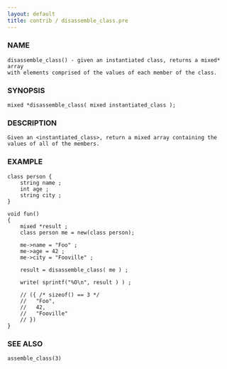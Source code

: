 ```yaml
---
layout: default
title: contrib / disassemble_class.pre
---
```


### NAME

    disassemble_class() - given an instantiated class, returns a mixed* array
    with elements comprised of the values of each member of the class.

### SYNOPSIS

    mixed *disassemble_class( mixed instantiated_class );

### DESCRIPTION

    Given an <instantiated_class>, return a mixed array containing the
    values of all of the members.

### EXAMPLE

    class person {
        string name ;
        int age ;
        string city ;
    }

    void fun()
    {
        mixed *result ;
        class person me = new(class person);

        me->name = "Foo" ;
        me->age = 42 ;
        me->city = "Fooville" ;

        result = disassemble_class( me ) ;

        write( sprintf("%O\n", result ) ) ;

        // ({ /* sizeof() == 3 */
        //   "Foo",
        //   42,
        //   "Fooville"
        // })
    }

### SEE ALSO

    assemble_class(3)
